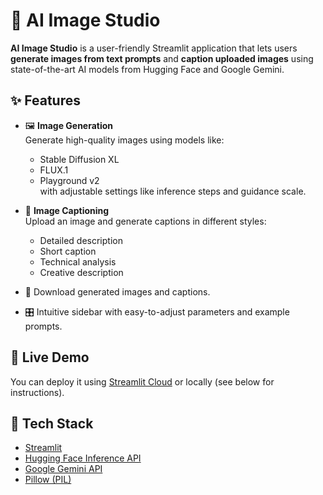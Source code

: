 # 🎨 AI Image Studio

**AI Image Studio** is a user-friendly Streamlit application that lets users **generate images from text prompts** and **caption uploaded images** using state-of-the-art AI models from Hugging Face and Google Gemini.

## ✨ Features

- 🖼️ **Image Generation**  
  Generate high-quality images using models like:
  - Stable Diffusion XL
  - FLUX.1
  - Playground v2  
  with adjustable settings like inference steps and guidance scale.

- 📝 **Image Captioning**  
  Upload an image and generate captions in different styles:
  - Detailed description
  - Short caption
  - Technical analysis
  - Creative description

- 💾 Download generated images and captions.
- 🎛️ Intuitive sidebar with easy-to-adjust parameters and example prompts.

## 🚀 Live Demo

You can deploy it using [Streamlit Cloud](https://share.streamlit.io/) or locally (see below for instructions).

## 🧠 Tech Stack

- [Streamlit](https://streamlit.io/)
- [Hugging Face Inference API](https://huggingface.co/docs/api-inference/)
- [Google Gemini API](https://ai.google.dev/)
- [Pillow (PIL)](https://python-pillow.org/)


